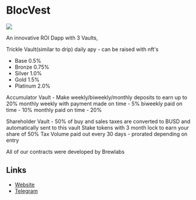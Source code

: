 # BlocVest

![](https://files.catbox.moe/pv21g6.jpg)

An innovative ROI Dapp with 3 Vaults, 

Trickle Vault(similar to drip) daily apy - can be raised with nft's
- Base 0.5%
- Bronze 0.75%
- Silver 1.0%
- Gold 1.5%
- Platinum 2.0%

Accumulator Vault - Make weekly/biweekly/monthly deposits to earn up to 20% monthly
weekly with payment made on time - 5%
biweekly paid on time - 10%
monthly paid on time - 20%

Shareholder Vault - 50% of buy and sales taxes are converted to BUSD and automatically sent to this vault
Stake tokens with 3 month lock to earn your share of 50% Tax Volume paid out every 30 days - prorated depending on entry

All of our contracts were developed by Brewlabs

## Links
- [Website](https://blocvest.io/)
- [Telegram](https://t.me/BlocVaultOfficial)